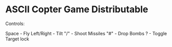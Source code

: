 ASCII Copter Game Distributable
==================================

Controls:

Space - Fly
Left/Right - Tilt
"/" - Shoot Missiles
"#" - Drop Bombs
? - Toggle Target lock
